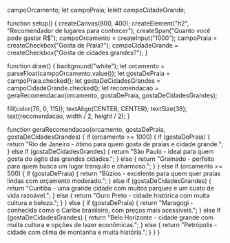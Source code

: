  campoOrcamento;
let campoPraia;
lelett campoCidadeGrande;

function setup() {
  createCanvas(800, 400);
  createElement("h2", "Recomendador de lugares para conhecer");
  createSpan("Quanto você pode gastar R$");
  campoOrcamento = createInput("1000");
  campoPraia = createCheckbox("Gosta de Praia?");
  campoCidadeGrande = createCheckbox("Gosta de cidades grandes?");
}

function draw() {
  background("white");
  let orcamento = parseFloat(campoOrcamento.value());
  let gostaDePraia = campoPraia.checked();
  let gostaDeCidadesGrandes = campoCidadeGrande.checked();
  let recomendacao = geraRecomendacao(orcamento, gostaDePraia, gostaDeCidadesGrandes);

  fill(color(76, 0, 115));
  textAlign(CENTER, CENTER);
  textSize(38);
  text(recomendacao, width / 2, height / 2);
}

function geraRecomendacao(orcamento, gostaDePraia, gostaDeCidadesGrandes) {
  if (orcamento >= 1000) {
    if (gostaDePraia) {
      return "Rio de Janeiro - ótimo para quem gosta de praias e cidade grande.";
    } else if (gostaDeCidadesGrandes) {
      return "São Paulo - ideal para quem gosta do agito das grandes cidades.";
    } else {
      return "Gramado - perfeito para quem busca um lugar tranquilo e charmoso.";
    }
  } else if (orcamento >= 500) {
    if (gostaDePraia) {
      return "Búzios - excelente para quem quer praias lindas com orçamento moderado.";
    } else if (gostaDeCidadesGrandes) {
      return "Curitiba - uma grande cidade com muitos parques e um custo de vida razoável.";
    } else {
      return "Ouro Preto - cidade histórica com muita cultura e beleza.";
    }
  } else {
    if (gostaDePraia) {
      return "Maragogi - conhecida como o Caribe brasileiro, com preços mais acessíveis.";
    } else if (gostaDeCidadesGrandes) {
      return "Belo Horizonte - cidade grande com muita cultura e opções de lazer econômicas.";
    } else {
      return "Petrópolis - cidade com clima de montanha e muita história.";
    }
  }
}
